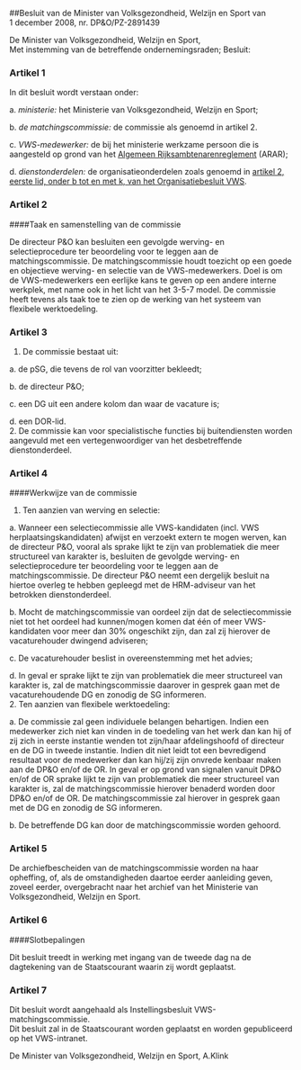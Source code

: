 <meta http-equiv='Content-Type' content='text/html; charset=utf-8' />

##Besluit van de Minister van Volksgezondheid, Welzijn en Sport van 1 december 2008, nr. DP&O/PZ-2891439

De Minister van Volksgezondheid, Welzijn en Sport,  
Met instemming van de betreffende ondernemingsraden;
Besluit:    

### Artikel  1  

In dit besluit wordt verstaan onder: 

a. *ministerie:* het Ministerie van Volksgezondheid, Welzijn en Sport;  

b. *de matchingscommissie:* de commissie als genoemd in artikel 2.  

c. *VWS-medewerker:* de bij het ministerie werkzame persoon die is aangesteld op grond van het [Algemeen Rijksambtenarenreglement](../../../../AMvB/algemeen/rijksambtenarenreglement/BWBR0001950/README.md) (ARAR);  

d. *dienstonderdelen:* de organisatieonderdelen zoals genoemd in [artikel 2, eerste lid, onder b tot en met k, van het Organisatiebesluit VWS](../../../../ministeriele-regeling/organisatiebesluit/vws/2008/BWBR0024521/README.md).    

### Artikel  2  

####Taak en samenstelling van de commissie

De directeur P&O kan besluiten een gevolgde werving- en selectieprocedure ter beoordeling voor te leggen aan de matchingscommissie. De matchingscommissie houdt toezicht op een goede en objectieve werving- en selectie van de VWS-medewerkers. Doel is om de VWS-medewerkers een eerlijke kans te geven op een andere interne werkplek, met name ook in het licht van het 3-5-7 model. De commissie heeft tevens als taak toe te zien op de werking van het systeem van flexibele werktoedeling.  

### Artikel  3  

1.  De commissie bestaat uit: 

a. de pSG, die tevens de rol van voorzitter bekleedt;  

b. de directeur P&O;  

c. een DG uit een andere kolom dan waar de vacature is;  

d. een DOR-lid.     
2.  De commissie kan voor specialistische functies bij buitendiensten worden aangevuld met een vertegenwoordiger van het desbetreffende dienstonderdeel.   

### Artikel  4  

####Werkwijze van de commissie

1.  Ten aanzien van werving en selectie: 

a. Wanneer een selectiecommissie alle VWS-kandidaten (incl. VWS herplaatsingskandidaten) afwijst en verzoekt extern te mogen werven, kan de directeur P&O, vooral als sprake lijkt te zijn van problematiek die meer structureel van karakter is, besluiten de gevolgde werving- en selectieprocedure ter beoordeling voor te leggen aan de matchingscommissie. De directeur P&O neemt een dergelijk besluit na hiertoe overleg te hebben gepleegd met de HRM-adviseur van het betrokken dienstonderdeel.  

b. Mocht de matchingscommissie van oordeel zijn dat de selectiecommissie niet tot het oordeel had kunnen/mogen komen dat één of meer VWS-kandidaten voor meer dan 30% ongeschikt zijn, dan zal zij hierover de vacaturehouder dwingend adviseren;  

c. De vacaturehouder beslist in overeenstemming met het advies;  

d. In geval er sprake lijkt te zijn van problematiek die meer structureel van karakter is, zal de matchingscommissie daarover in gesprek gaan met de vacaturehoudende DG en zonodig de SG informeren.     
2.  Ten aanzien van flexibele werktoedeling: 

a. De commissie zal geen individuele belangen behartigen. Indien een medewerker zich niet kan vinden in de toedeling van het werk dan kan hij of zij zich in eerste instantie wenden tot zijn/haar afdelingshoofd of directeur en de DG in tweede instantie. Indien dit niet leidt tot een bevredigend resultaat voor de medewerker dan kan hij/zij zijn onvrede kenbaar maken aan de DP&O en/of de OR. In geval er op grond van signalen vanuit DP&O en/of de OR sprake lijkt te zijn van problematiek die meer structureel van karakter is, zal de matchingscommissie hierover benaderd worden door DP&O en/of de OR. De matchingscommissie zal hierover in gesprek gaan met de DG en zonodig de SG informeren.  

b. De betreffende DG kan door de matchingscommissie worden gehoord.     

### Artikel  5  

De archiefbescheiden van de matchingscommissie worden na haar opheffing, of, als de omstandigheden daartoe eerder aanleiding geven, zoveel eerder, overgebracht naar het archief van het Ministerie van Volksgezondheid, Welzijn en Sport.  

### Artikel  6  

####Slotbepalingen

Dit besluit treedt in werking met ingang van de tweede dag na de dagtekening van de Staatscourant waarin zij wordt geplaatst.  

### Artikel  7  

Dit besluit wordt aangehaald als Instellingsbesluit VWS-matchingscommissie.  
Dit besluit zal in de Staatscourant worden geplaatst en worden gepubliceerd op het VWS-intranet.  

De 
Minister van Volksgezondheid, Welzijn en Sport, 
A.Klink   
